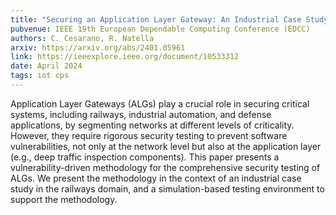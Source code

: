 ```yaml
---
title: "Securing an Application Layer Gateway: An Industrial Case Study"
pubvenue: IEEE 19th European Dependable Computing Conference (EDCC)
authors: C. Cesarano, R. Natella
arxiv: https://arxiv.org/abs/2401.05961
link: https://ieeexplore.ieee.org/document/10533312
date: April 2024
tags: iot cps
---
```

Application Layer Gateways (ALGs) play a crucial role in securing critical systems, including railways, industrial automation, and defense applications, by segmenting networks at different levels of criticality. However, they require rigorous security testing to prevent software vulnerabilities, not only at the network level but also at the application layer (e.g., deep traffic inspection components). This paper presents a vulnerability-driven methodology for the comprehensive security testing of ALGs. We present the methodology in the context of an industrial case study in the railways domain, and a simulation-based testing environment to support the methodology.
